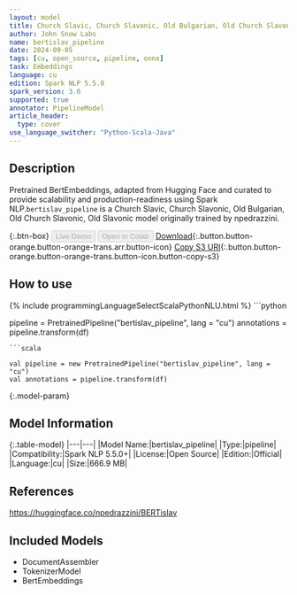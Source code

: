 ```yaml
---
layout: model
title: Church Slavic, Church Slavonic, Old Bulgarian, Old Church Slavonic, Old Slavonic bertislav_pipeline pipeline BertEmbeddings from npedrazzini
author: John Snow Labs
name: bertislav_pipeline
date: 2024-09-05
tags: [cu, open_source, pipeline, onnx]
task: Embeddings
language: cu
edition: Spark NLP 5.5.0
spark_version: 3.0
supported: true
annotator: PipelineModel
article_header:
  type: cover
use_language_switcher: "Python-Scala-Java"
---
```


## Description

Pretrained BertEmbeddings, adapted from Hugging Face and curated to provide scalability and production-readiness using Spark NLP.`bertislav_pipeline` is a Church Slavic, Church Slavonic, Old Bulgarian, Old Church Slavonic, Old Slavonic model originally trained by npedrazzini.

{:.btn-box}
<button class="button button-orange" disabled>Live Demo</button>
<button class="button button-orange" disabled>Open in Colab</button>
[Download](https://s3.amazonaws.com/auxdata.johnsnowlabs.com/public/models/bertislav_pipeline_cu_5.5.0_3.0_1725534229154.zip){:.button.button-orange.button-orange-trans.arr.button-icon}
[Copy S3 URI](s3://auxdata.johnsnowlabs.com/public/models/bertislav_pipeline_cu_5.5.0_3.0_1725534229154.zip){:.button.button-orange.button-orange-trans.button-icon.button-copy-s3}

## How to use



<div class="tabs-box" markdown="1">
{% include programmingLanguageSelectScalaPythonNLU.html %}
```python

pipeline = PretrainedPipeline("bertislav_pipeline", lang = "cu")
annotations =  pipeline.transform(df)   

```
```scala

val pipeline = new PretrainedPipeline("bertislav_pipeline", lang = "cu")
val annotations = pipeline.transform(df)

```
</div>

{:.model-param}
## Model Information

{:.table-model}
|---|---|
|Model Name:|bertislav_pipeline|
|Type:|pipeline|
|Compatibility:|Spark NLP 5.5.0+|
|License:|Open Source|
|Edition:|Official|
|Language:|cu|
|Size:|666.9 MB|

## References

https://huggingface.co/npedrazzini/BERTislav

## Included Models

- DocumentAssembler
- TokenizerModel
- BertEmbeddings
